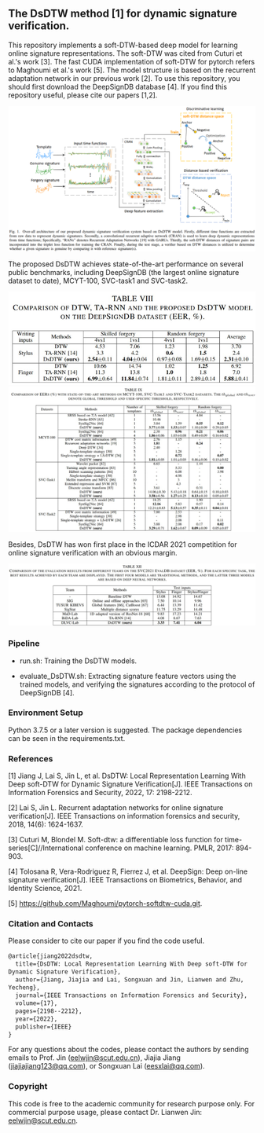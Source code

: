 ## The DsDTW method [1] for dynamic signature verification.

This repository implements a soft-DTW-based deep model for learning online signature representations. The soft-DTW was cited from Cuturi et al.'s work [3]. The fast CUDA implementation of soft-DTW for pytorch refers to Maghoumi et al.'s work [5]. The model structure is based on the recurrent adaptation network in our previous work [2]. To use this repository, you should first download the DeepSignDB database [4]. If you find this repository useful, please cite our papers [1,2]. 

![Alt text](./images/DsDTW.PNG)

The proposed DsDTW achieves state-of-the-art performance on several public benchmarks, including DeepSignDB (the largest online signature dataset to date), MCYT-100, SVC-task1 and SVC-task2.

![Alt text](./images/Results_on_DeepSignDB.jpg)
![Alt text](./images/Results_on_several_public_datasets.jpg)

Besides, DsDTW has won first place in the ICDAR 2021 competition for online signature verification with an obvious margin.

![Alt text](./images/Results_on_SVC2021.jpg)

### Pipeline 

- run.sh: Training the DsDTW models.

- evaluate_DsDTW.sh: Extracting signature feature vectors using the trained models, and verifying the signatures according to the protocol of DeepSignDB [4].

### Environment Setup

Python 3.7.5 or a later version is suggested. The package dependencies can be seen in the requirements.txt.

### References

[1] Jiang J, Lai S, Jin L, et al. DsDTW: Local Representation Learning With Deep soft-DTW for Dynamic Signature Verification[J]. IEEE Transactions on Information Forensics and Security, 2022, 17: 2198-2212.

[2] Lai S, Jin L. Recurrent adaptation networks for online signature verification[J]. IEEE Transactions on information forensics and security, 2018, 14(6): 1624-1637.

[3] Cuturi M, Blondel M. Soft-dtw: a differentiable loss function for time-series[C]//International conference on machine learning. PMLR, 2017: 894-903.

[4] Tolosana R, Vera-Rodriguez R, Fierrez J, et al. DeepSign: Deep on-line signature verification[J]. IEEE Transactions on Biometrics, Behavior, and Identity Science, 2021.

[5] https://github.com/Maghoumi/pytorch-softdtw-cuda.git.

### Citation and Contacts

Please consider to cite our paper if you find the code useful.

```
@article{jiang2022dsdtw,
  title={DsDTW: Local Representation Learning With Deep soft-DTW for Dynamic Signature Verification},
  author={Jiang, Jiajia and Lai, Songxuan and Jin, Lianwen and Zhu, Yecheng},
  journal={IEEE Transactions on Information Forensics and Security},
  volume={17},
  pages={2198--2212},
  year={2022},
  publisher={IEEE}
}
```

For any questions about the codes, please contact the authors by sending emails to Prof. Jin (eelwjin@scut.edu.cn), Jiajia Jiang (jiajiajiang123@qq.com), or Songxuan Lai (eesxlai@qq.com).

### Copyright

This code is free to the academic community for research purpose only. For commercial purpose usage, please contact Dr. Lianwen Jin: eelwjin@scut.edu.cn.


